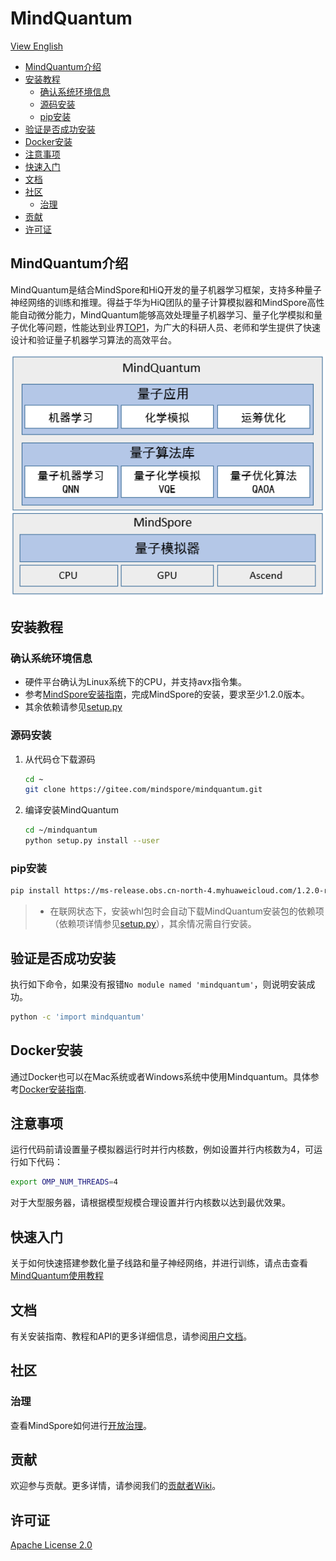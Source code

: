 # MindQuantum

[View English](./README.md)

<!-- TOC --->

- [MindQuantum介绍](#mindquantum介绍)
- [安装教程](#安装教程)
    - [确认系统环境信息](#确认系统环境信息)
    - [源码安装](#源码安装)
    - [pip安装](#pip安装)
- [验证是否成功安装](#验证是否成功安装)
- [Docker安装](#docker安装)
- [注意事项](#注意事项)
- [快速入门](#快速入门)
- [文档](#文档)
- [社区](#社区)
    - [治理](#治理)
- [贡献](#贡献)
- [许可证](#许可证)

<!-- /TOC -->

## MindQuantum介绍

MindQuantum是结合MindSpore和HiQ开发的量子机器学习框架，支持多种量子神经网络的训练和推理。得益于华为HiQ团队的量子计算模拟器和MindSpore高性能自动微分能力，MindQuantum能够高效处理量子机器学习、量子化学模拟和量子优化等问题，性能达到业界[TOP1](https://gitee.com/mindspore/mindquantum/tree/master/tutorials/benchmarks)，为广大的科研人员、老师和学生提供了快速设计和验证量子机器学习算法的高效平台。

<img src="docs/MindQuantum-architecture.png" alt="MindQuantum Architecture" width="600"/>

## 安装教程

### 确认系统环境信息

- 硬件平台确认为Linux系统下的CPU，并支持avx指令集。
- 参考[MindSpore安装指南](https://www.mindspore.cn/install)，完成MindSpore的安装，要求至少1.2.0版本。
- 其余依赖请参见[setup.py](https://gitee.com/mindspore/mindquantum/blob/master/setup.py)

### 源码安装

1. 从代码仓下载源码

    ```bash
    cd ~
    git clone https://gitee.com/mindspore/mindquantum.git
    ```

2. 编译安装MindQuantum

    ```bash
    cd ~/mindquantum
    python setup.py install --user
    ```

### pip安装

```bash
pip install https://ms-release.obs.cn-north-4.myhuaweicloud.com/1.2.0-rc1/MindQuantum/ubuntu_x86/mindquantum-0.1.0-py3-none-any.whl --trusted-host ms-release.obs.cn-north-4.myhuaweicloud.com -i https://pypi.tuna.tsinghua.edu.cn/simple
```

> - 在联网状态下，安装whl包时会自动下载MindQuantum安装包的依赖项（依赖项详情参见[setup.py](https://gitee.com/mindspore/mindquantum/blob/master/setup.py)），其余情况需自行安装。

## 验证是否成功安装

执行如下命令，如果没有报错`No module named 'mindquantum'`，则说明安装成功。

```bash
python -c 'import mindquantum'
```

## Docker安装

通过Docker也可以在Mac系统或者Windows系统中使用Mindquantum。具体参考[Docker安装指南](./install_with_docker.md).

## 注意事项

运行代码前请设置量子模拟器运行时并行内核数，例如设置并行内核数为4，可运行如下代码：

```bash
export OMP_NUM_THREADS=4
```

对于大型服务器，请根据模型规模合理设置并行内核数以达到最优效果。

## 快速入门

关于如何快速搭建参数化量子线路和量子神经网络，并进行训练，请点击查看[MindQuantum使用教程](https://www.mindspore.cn/tutorial/training/zh-CN/master/advanced_use/quantum_neural_network.html)

## 文档

有关安装指南、教程和API的更多详细信息，请参阅[用户文档](https://gitee.com/mindspore/docs)。

## 社区

### 治理

查看MindSpore如何进行[开放治理](https://gitee.com/mindspore/community/blob/master/governance.md)。

## 贡献

欢迎参与贡献。更多详情，请参阅我们的[贡献者Wiki](https://gitee.com/mindspore/mindspore/blob/master/CONTRIBUTING.md)。

## 许可证

[Apache License 2.0](LICENSE)
